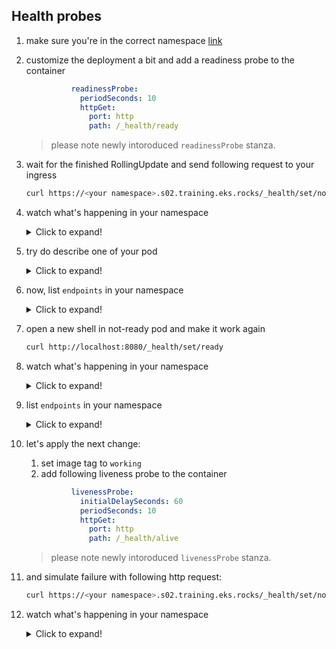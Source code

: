 ## Health probes

1. make sure you're in the correct namespace [link](../pt2/00_single_pod.md)

2. customize the deployment a bit and add a readiness probe to the container

    ```yaml
              readinessProbe:
                periodSeconds: 10
                httpGet:
                  port: http
                  path: /_health/ready
    ```

    > please note newly intoroduced `readinessProbe` stanza.

3. wait for the finished RollingUpdate and send following request to your ingress

    ```bash
    curl https://<your namespace>.s02.training.eks.rocks/_health/set/notready -v
    ```

4. watch what's happening in your namespace


    <details>
    <summary>Click to expand!</summary>

    ```bash
    watch kubectl get pod
    ```
    </details>

5. try do describe one of your pod


    <details>
    <summary>Click to expand!</summary>

    ```bash
    kubectl describe pod <name of the pod>
    ```
    </details>

6. now, list `endpoints` in your namespace


    <details>
    <summary>Click to expand!</summary>

    ```bash
    kubectl get endpoints
    ```
    </details>

7. open a new shell in not-ready pod and make it work again

    ```bash
    curl http://localhost:8080/_health/set/ready
    ```

8. watch what's happening in your namespace

    <details>
    <summary>Click to expand!</summary>

    ```bash
    watch kubectl get pod
    ```
    </details>

9. list `endpoints` in your namespace

    <details>
    <summary>Click to expand!</summary>

    ```bash
    kubectl get endpoints
    ```
    </details>

10. let's apply the next change:

    1. set image tag to `working`
    2. add following liveness probe to the container

    ```yaml
              livenessProbe:
                initialDelaySeconds: 60
                periodSeconds: 10
                httpGet:
                  port: http
                  path: /_health/alive
    ```

    > please note newly intoroduced `livenessProbe` stanza.

11. and simulate failure with following http request:

    ```bash
    curl https://<your namespace>.s02.training.eks.rocks/_health/set/notalive -v
    ```

12. watch what's happening in your namespace

    <details>
    <summary>Click to expand!</summary>

    ```bash
    watch kubectl get pod
    ```
    </details>
